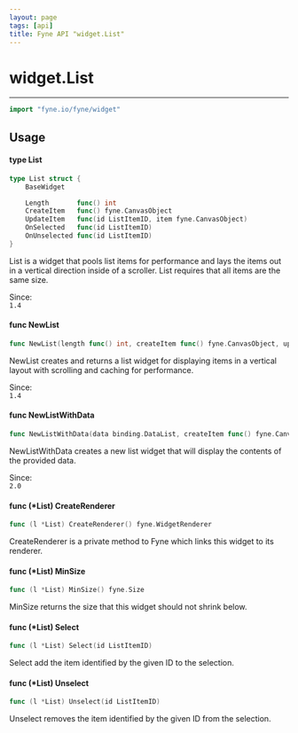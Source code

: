 ```yaml
---
layout: page
tags: [api]
title: Fyne API "widget.List"
---
```


# widget.List
---
```go
import "fyne.io/fyne/widget"
```

## Usage

#### type List

```go
type List struct {
	BaseWidget

	Length       func() int
	CreateItem   func() fyne.CanvasObject
	UpdateItem   func(id ListItemID, item fyne.CanvasObject)
	OnSelected   func(id ListItemID)
	OnUnselected func(id ListItemID)
}
```

List is a widget that pools list items for performance and lays the items out in a vertical direction inside of a scroller. List requires that all items are the same size.


<div class="since">Since: <code>
1.4</code></div>

#### func  NewList

```go
func NewList(length func() int, createItem func() fyne.CanvasObject, updateItem func(ListItemID, fyne.CanvasObject)) *List
```
NewList creates and returns a list widget for displaying items in a vertical layout with scrolling and caching for performance.


<div class="since">Since: <code>
1.4</code></div>

#### func  NewListWithData

```go
func NewListWithData(data binding.DataList, createItem func() fyne.CanvasObject, updateItem func(binding.DataItem, fyne.CanvasObject)) *List
```
NewListWithData creates a new list widget that will display the contents of the provided data.


<div class="since">Since: <code>
2.0</code></div>

#### func (*List) CreateRenderer

```go
func (l *List) CreateRenderer() fyne.WidgetRenderer
```
CreateRenderer is a private method to Fyne which links this widget to its renderer.

#### func (*List) MinSize

```go
func (l *List) MinSize() fyne.Size
```
MinSize returns the size that this widget should not shrink below.

#### func (*List) Select

```go
func (l *List) Select(id ListItemID)
```
Select add the item identified by the given ID to the selection.

#### func (*List) Unselect

```go
func (l *List) Unselect(id ListItemID)
```
Unselect removes the item identified by the given ID from the selection.
